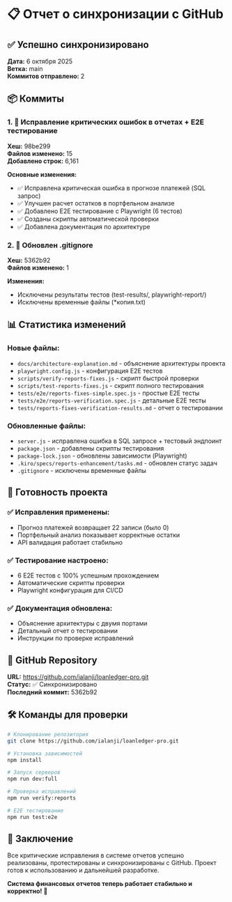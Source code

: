 # 📋 Отчет о синхронизации с GitHub

## ✅ Успешно синхронизировано

**Дата:** 6 октября 2025  
**Ветка:** main  
**Коммитов отправлено:** 2

## 📦 Коммиты

### 1. 🔧 Исправление критических ошибок в отчетах + E2E тестирование
**Хеш:** 98be299  
**Файлов изменено:** 15  
**Добавлено строк:** 6,161  

**Основные изменения:**
- ✅ Исправлена критическая ошибка в прогнозе платежей (SQL запрос)
- ✅ Улучшен расчет остатков в портфельном анализе
- ✅ Добавлено E2E тестирование с Playwright (6 тестов)
- ✅ Созданы скрипты автоматической проверки
- ✅ Добавлена документация по архитектуре

### 2. 📝 Обновлен .gitignore
**Хеш:** 5362b92  
**Файлов изменено:** 1  

**Изменения:**
- Исключены результаты тестов (test-results/, playwright-report/)
- Исключены временные файлы (*копия.txt)

## 📊 Статистика изменений

### Новые файлы:
- `docs/architecture-explanation.md` - объяснение архитектуры проекта
- `playwright.config.js` - конфигурация E2E тестов
- `scripts/verify-reports-fixes.js` - скрипт быстрой проверки
- `scripts/test-reports-fixes.js` - скрипт полного тестирования
- `tests/e2e/reports-fixes-simple.spec.js` - простые E2E тесты
- `tests/e2e/reports-verification.spec.js` - детальные E2E тесты
- `tests/reports-fixes-verification-results.md` - отчет о тестировании

### Обновленные файлы:
- `server.js` - исправлена ошибка в SQL запросе + тестовый эндпоинт
- `package.json` - добавлены скрипты тестирования
- `package-lock.json` - обновлены зависимости (Playwright)
- `.kiro/specs/reports-enhancement/tasks.md` - обновлен статус задач
- `.gitignore` - исключены временные файлы

## 🚀 Готовность проекта

### ✅ Исправления применены:
- Прогноз платежей возвращает 22 записи (было 0)
- Портфельный анализ показывает корректные остатки
- API валидация работает стабильно

### ✅ Тестирование настроено:
- 6 E2E тестов с 100% успешным прохождением
- Автоматические скрипты проверки
- Playwright конфигурация для CI/CD

### ✅ Документация обновлена:
- Объяснение архитектуры с двумя портами
- Детальный отчет о тестировании
- Инструкции по проверке исправлений

## 🔗 GitHub Repository

**URL:** https://github.com/ialanji/loanledger-pro.git  
**Статус:** ✅ Синхронизировано  
**Последний коммит:** 5362b92

## 🛠️ Команды для проверки

```bash
# Клонирование репозитория
git clone https://github.com/ialanji/loanledger-pro.git

# Установка зависимостей
npm install

# Запуск серверов
npm run dev:full

# Проверка исправлений
npm run verify:reports

# E2E тестирование
npm run test:e2e
```

## 📝 Заключение

Все критические исправления в системе отчетов успешно реализованы, протестированы и синхронизированы с GitHub. Проект готов к использованию и дальнейшей разработке.

**Система финансовых отчетов теперь работает стабильно и корректно! 🎯**